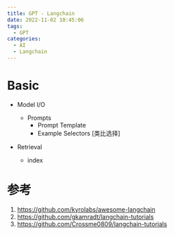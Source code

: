 ```yaml
---
title: GPT - Langchain
date: 2022-11-02 10:45:06
tags:
  - GPT
categories: 
  - AI
  - Langchain  
---
```


<p></p>
<!-- more -->

# Basic
+ Model I/O 
  +  Prompts 
     + Prompt Template
     + Example Selectors [类比选择]

+ Retrieval
  + index


# 参考
1. https://github.com/kyrolabs/awesome-langchain
2. https://github.com/gkamradt/langchain-tutorials
3. https://github.com/Crossme0809/langchain-tutorials

